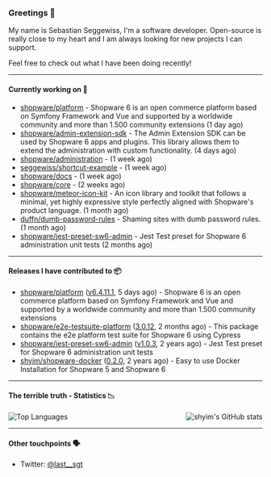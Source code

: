 ### Greetings 👋

My name is Sebastian Seggewiss, I'm a software developer.
Open-source is really close to my heart and I am always looking for new projects I can support.

Feel free to check out what I have been doing recently!

---

#### Currently working on 💪

- [shopware/platform](https://github.com/shopware/platform) - Shopware 6 is an open commerce platform based on Symfony Framework and Vue and supported by a worldwide community and more than 1.500 community extensions (1 day ago)
- [shopware/admin-extension-sdk](https://github.com/shopware/admin-extension-sdk) - The Admin Extension SDK can be used by Shopware 6 apps and plugins. This library allows them to extend the administration with custom functionality. (4 days ago)
- [shopware/administration](https://github.com/shopware/administration) -  (1 week ago)
- [seggewiss/shortcut-example](https://github.com/seggewiss/shortcut-example) -  (1 week ago)
- [shopware/docs](https://github.com/shopware/docs) -  (1 week ago)
- [shopware/core](https://github.com/shopware/core) -  (2 weeks ago)
- [shopware/meteor-icon-kit](https://github.com/shopware/meteor-icon-kit) - An icon library and toolkit that follows a minimal, yet highly expressive style perfectly aligned with Shopware&#39;s product language. (1 month ago)
- [duffn/dumb-password-rules](https://github.com/duffn/dumb-password-rules) - Shaming sites with dumb password rules. (1 month ago)
- [shopware/jest-preset-sw6-admin](https://github.com/shopware/jest-preset-sw6-admin) - Jest Test preset for Shopware 6 administration unit tests (2 months ago)

---

#### Releases I have contributed to 📦

- [shopware/platform](https://github.com/shopware/platform) ([v6.4.11.1](https://github.com/shopware/platform/releases/tag/v6.4.11.1), 5 days ago) - Shopware 6 is an open commerce platform based on Symfony Framework and Vue and supported by a worldwide community and more than 1.500 community extensions
- [shopware/e2e-testsuite-platform](https://github.com/shopware/e2e-testsuite-platform) ([3.0.12](https://github.com/shopware/e2e-testsuite-platform/releases/tag/3.0.12), 2 months ago) - This package contains the e2e platform test suite for Shopware 6 using Cypress
- [shopware/jest-preset-sw6-admin](https://github.com/shopware/jest-preset-sw6-admin) ([v1.0.3](https://github.com/shopware/jest-preset-sw6-admin/releases/tag/v1.0.3), 2 years ago) - Jest Test preset for Shopware 6 administration unit tests
- [shyim/shopware-docker](https://github.com/shyim/shopware-docker) ([0.2.0](https://github.com/shyim/shopware-docker/releases/tag/0.2.0), 2 years ago) - Easy to use Docker Installation for Shopware 5 and Shopware 6

---

#### The terrible truth - Statistics 📉

<img align="right" alt="shyim's GitHub stats" src="https://github-readme-stats.vercel.app/api?username=seggewiss&count_private=1&show_icons=true&" />

![Top Languages](https://github-readme-stats.vercel.app/api/top-langs/?username=seggewiss)

---

#### Other touchpoints 🗣

- Twitter: [@last__sgt](https://twitter.com/last__sgt)
